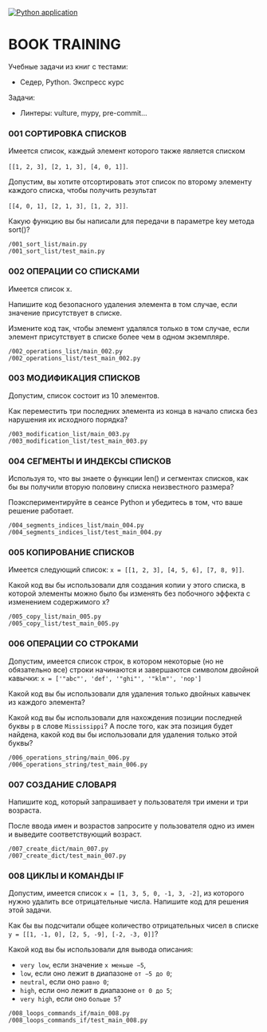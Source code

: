 [![Python application](https://github.com/aliyamullina/book_training/actions/workflows/tests_ci.yml/badge.svg?branch=main)](https://github.com/aliyamullina/book_training/actions/workflows/tests_ci.yml)

# BOOK TRAINING
Учебные задачи из книг с тестами:
- Седер, Python. Экспресс курс

Задачи:
- Линтеры: vulture, mypy, pre-commit...

### 001 СОРТИРОВКА СПИСКОВ
Имеется список, каждый элемент которого также является списком

`[[1, 2, 3], [2, 1, 3], [4, 0, 1]]`.

Допустим, вы хотите отсортировать этот список по второму элементу каждого списка, чтобы получить результат 

`[[4, 0, 1], [2, 1, 3], [1, 2, 3]]`. 

Какую функцию вы бы написали для передачи в параметре key метода sort()?

```
/001_sort_list/main.py
/001_sort_list/test_main.py
```

### 002 ОПЕРАЦИИ СО СПИСКАМИ
Имеется список x. 

Напишите код безопасного удаления элемента в том случае, 
если значение присутствует в списке.

Измените код так, чтобы элемент удалялся только в том случае, 
если элемент присутствует в списке более чем в одном экземпляре.

```
/002_operations_list/main_002.py
/002_operations_list/test_main_002.py
```

### 003 МОДИФИКАЦИЯ СПИСКОВ
Допустим, список состоит из 10 элементов. 

Как переместить три последних элемента из конца в начало списка без нарушения их исходного порядка?

```
/003_modification_list/main_003.py
/003_modification_list/test_main_003.py
```

### 004 СЕГМЕНТЫ И ИНДЕКСЫ СПИСКОВ
Используя то, что вы знаете о функции len() и сегментах списков, как бы вы получили вторую половину списка неизвестного размера? 

Поэкспериментируйте в сеансе Python и убедитесь в том, что ваше решение работает.

```
/004_segments_indices_list/main_004.py
/004_segments_indices_list/test_main_004.py
```

### 005 КОПИРОВАНИЕ СПИСКОВ
Имеется следующий список: `x = [[1, 2, 3], [4, 5, 6], [7, 8, 9]]`. 

Какой код вы бы использовали для создания копии y этого списка, в которой элементы можно было бы изменять без побочного эффекта с изменением содержимого x?

```
/005_copy_list/main_005.py
/005_copy_list/test_main_005.py
```

### 006 ОПЕРАЦИИ СО СТРОКАМИ
Допустим, имеется список строк, в котором некоторые (но не обязательно все) строки начинаются и 
завершаются символом двойной кавычки:
`x = ['"abc"', 'def', '"ghi"', '"klm"', 'nop']`

Какой код вы бы использовали для удаления только двойных кавычек из каждого элемента?

Какой код вы бы использовали для нахождения позиции последней буквы `p` в слове `Mississippi`? 
А после того, как эта позиция будет найдена, какой код вы бы использовали для удаления только этой буквы?

```
/006_operations_string/main_006.py
/006_operations_string/test_main_006.py
```

### 007 СОЗДАНИЕ СЛОВАРЯ
Напишите код, который запрашивает у пользователя три имени и три возраста. 

После ввода имен и возрастов запросите у пользователя одно из имен и выведите соответствующий возраст.

```
/007_create_dict/main_007.py
/007_create_dict/test_main_007.py
```
### 008 ЦИКЛЫ И КОМАНДЫ IF
Допустим, имеется список `x = [1, 3, 5, 0, -1, 3, -2]`, из которого нужно удалить все отрицательные числа. 
Напишите код для решения этой задачи.

Как бы вы подсчитали общее количество отрицательных чисел в списке `y = [[1, -1, 0], [2, 5, -9], [-2, -3, 0]]`?

Какой код вы бы использовали для вывода описания: 
- `very low`, если значение `x меньше −5`, 
- `low`, если оно лежит в диапазоне `от −5 до 0`; 
- `neutral`, если оно `равно 0`; 
- `high`, если оно лежит в диапазоне `от 0 до 5`; 
- `very high`, если оно `больше 5`?

```
/008_loops_commands_if/main_008.py
/008_loops_commands_if/test_main_008.py
```